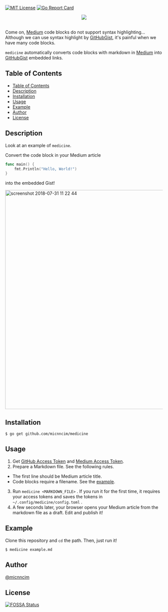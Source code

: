 [![MIT License](http://img.shields.io/badge/license-MIT-blue.svg?style=flat)](LICENSE)
[![Go Report Card](https://goreportcard.com/badge/github.com/micnncim/medicine)](https://goreportcard.com/report/github.com/micnncim/medicine)

<div align="center">
    <img src="https://user-images.githubusercontent.com/21333876/43464345-ddb4b5be-9515-11e8-9de8-0ef5741aa658.png">
</div>
<br>

Come on, [Medium](medium.com) code blocks do not support syntax highlighting... Although we can use syntax highlight by [GitHubGist](gist.github.com), it's painful when we have many code blocks.

`medicine` automatically converts code blocks with markdown in [Medium](medium.com) into [GitHubGist](gist.github.com) embedded links.

## Table of Contents

<!-- TOC -->

- [Table of Contents](#table-of-contents)
- [Description](#description)
- [Installation](#installation)
- [Usage](#usage)
- [Example](#example)
- [Author](#author)
- [License](#license)

<!-- /TOC -->

## Description

Look at an example of `medicine`.

Convert the code block in your Medium article

```sample.go
func main() {
    fmt.Println("Hello, World!")
}
```

into the embedded Gist!

<img width="700" alt="screenshot 2018-07-31 11 22 44" src="https://user-images.githubusercontent.com/21333876/43433844-1340e89a-94b4-11e8-9486-5630ff1c5702.png">


## Installation

```
$ go get github.com/micnncim/medicine
```

## Usage

1. Get [GitHub Access Token](https://github.com/settings/tokens) and [Medium Access Token](https://medium.com/me/settings).
2. Prepare a Markdown file. See the following rules.
  - The first line should be Medium article title.
  - Code blocks require a filename. See the [example](https://raw.githubusercontent.com/micnncim/medicine/master/example.md).
3. Run `medicine <MARKDOWN_FILE>` . If you run it for the first time, it requires your access tokens and saves the tokens in `~/.config/medicine/config.toml` .
4. A few seconds later, your browser opens your Medium article from the markdown file as a draft. Edit and publish it!

## Example

Clone this repository and `cd` the path. Then, just run it!

```
$ medicine example.md
```

## Author

[@micnncim](https://twitter.com/micnncim)

## License

[![FOSSA Status](https://app.fossa.io/api/projects/git%2Bgithub.com%2Fmicnncim%2Fmedicine.svg?type=large)](https://app.fossa.io/projects/git%2Bgithub.com%2Fmicnncim%2Fmedicine?ref=badge_large)
